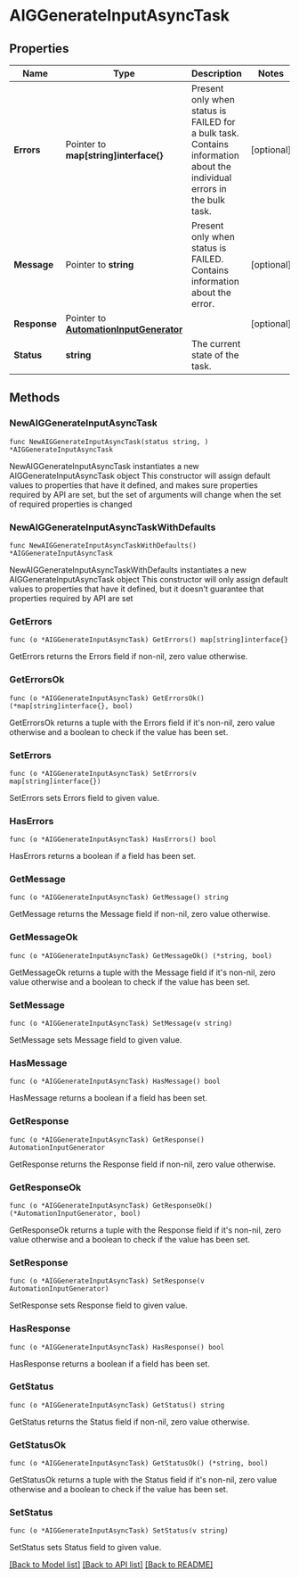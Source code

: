# AIGGenerateInputAsyncTask

## Properties

Name | Type | Description | Notes
------------ | ------------- | ------------- | -------------
**Errors** | Pointer to **map[string]interface{}** | Present only when status is FAILED for a bulk task. Contains information about the individual errors in the bulk task.  | [optional] 
**Message** | Pointer to **string** | Present only when status is FAILED. Contains information about the error. | [optional] 
**Response** | Pointer to [**AutomationInputGenerator**](AutomationInputGenerator.md) |  | [optional] 
**Status** | **string** | The current state of the task. | 

## Methods

### NewAIGGenerateInputAsyncTask

`func NewAIGGenerateInputAsyncTask(status string, ) *AIGGenerateInputAsyncTask`

NewAIGGenerateInputAsyncTask instantiates a new AIGGenerateInputAsyncTask object
This constructor will assign default values to properties that have it defined,
and makes sure properties required by API are set, but the set of arguments
will change when the set of required properties is changed

### NewAIGGenerateInputAsyncTaskWithDefaults

`func NewAIGGenerateInputAsyncTaskWithDefaults() *AIGGenerateInputAsyncTask`

NewAIGGenerateInputAsyncTaskWithDefaults instantiates a new AIGGenerateInputAsyncTask object
This constructor will only assign default values to properties that have it defined,
but it doesn't guarantee that properties required by API are set

### GetErrors

`func (o *AIGGenerateInputAsyncTask) GetErrors() map[string]interface{}`

GetErrors returns the Errors field if non-nil, zero value otherwise.

### GetErrorsOk

`func (o *AIGGenerateInputAsyncTask) GetErrorsOk() (*map[string]interface{}, bool)`

GetErrorsOk returns a tuple with the Errors field if it's non-nil, zero value otherwise
and a boolean to check if the value has been set.

### SetErrors

`func (o *AIGGenerateInputAsyncTask) SetErrors(v map[string]interface{})`

SetErrors sets Errors field to given value.

### HasErrors

`func (o *AIGGenerateInputAsyncTask) HasErrors() bool`

HasErrors returns a boolean if a field has been set.

### GetMessage

`func (o *AIGGenerateInputAsyncTask) GetMessage() string`

GetMessage returns the Message field if non-nil, zero value otherwise.

### GetMessageOk

`func (o *AIGGenerateInputAsyncTask) GetMessageOk() (*string, bool)`

GetMessageOk returns a tuple with the Message field if it's non-nil, zero value otherwise
and a boolean to check if the value has been set.

### SetMessage

`func (o *AIGGenerateInputAsyncTask) SetMessage(v string)`

SetMessage sets Message field to given value.

### HasMessage

`func (o *AIGGenerateInputAsyncTask) HasMessage() bool`

HasMessage returns a boolean if a field has been set.

### GetResponse

`func (o *AIGGenerateInputAsyncTask) GetResponse() AutomationInputGenerator`

GetResponse returns the Response field if non-nil, zero value otherwise.

### GetResponseOk

`func (o *AIGGenerateInputAsyncTask) GetResponseOk() (*AutomationInputGenerator, bool)`

GetResponseOk returns a tuple with the Response field if it's non-nil, zero value otherwise
and a boolean to check if the value has been set.

### SetResponse

`func (o *AIGGenerateInputAsyncTask) SetResponse(v AutomationInputGenerator)`

SetResponse sets Response field to given value.

### HasResponse

`func (o *AIGGenerateInputAsyncTask) HasResponse() bool`

HasResponse returns a boolean if a field has been set.

### GetStatus

`func (o *AIGGenerateInputAsyncTask) GetStatus() string`

GetStatus returns the Status field if non-nil, zero value otherwise.

### GetStatusOk

`func (o *AIGGenerateInputAsyncTask) GetStatusOk() (*string, bool)`

GetStatusOk returns a tuple with the Status field if it's non-nil, zero value otherwise
and a boolean to check if the value has been set.

### SetStatus

`func (o *AIGGenerateInputAsyncTask) SetStatus(v string)`

SetStatus sets Status field to given value.



[[Back to Model list]](../README.md#documentation-for-models) [[Back to API list]](../README.md#documentation-for-api-endpoints) [[Back to README]](../README.md)


